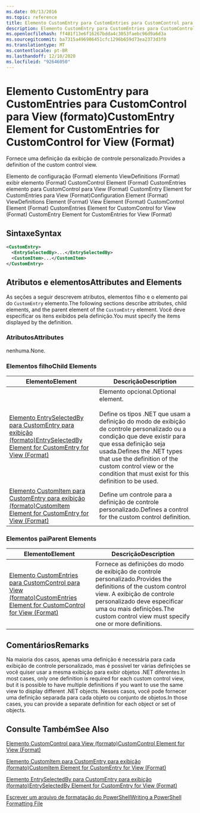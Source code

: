```yaml
---
ms.date: 09/13/2016
ms.topic: reference
title: Elemento CustomEntry para CustomEntries para CustomControl para View (formato)
description: Elemento CustomEntry para CustomEntries para CustomControl para View (formato)
ms.openlocfilehash: ff481f13e6f16267bdda4c3053faebc96d9a6d3a
ms.sourcegitcommit: ba7315a496986451cfc1296b659d73ea2373d3f0
ms.translationtype: MT
ms.contentlocale: pt-BR
ms.lasthandoff: 12/10/2020
ms.locfileid: "92646050"
---
```

# <a name="customentry-element-for-customentries-for-customcontrol-for-view-format"></a><span data-ttu-id="6033c-103">Elemento CustomEntry para CustomEntries para CustomControl para View (formato)</span><span class="sxs-lookup"><span data-stu-id="6033c-103">CustomEntry Element for CustomEntries for CustomControl for View (Format)</span></span>

<span data-ttu-id="6033c-104">Fornece uma definição da exibição de controle personalizado.</span><span class="sxs-lookup"><span data-stu-id="6033c-104">Provides a definition of the custom control view.</span></span>

<span data-ttu-id="6033c-105">Elemento de configuração (Format) elemento ViewDefinitions (Format) exibir elemento (Format) CustomControl Element (Format) CustomEntries elemento para CustomControl para View (Format) CustomEntry Element for CustomEntries para View (Format)</span><span class="sxs-lookup"><span data-stu-id="6033c-105">Configuration Element (Format) ViewDefinitions Element (Format) View Element (Format) CustomControl Element (Format) CustomEntries Element for CustomControl for View (Format) CustomEntry Element for CustomEntries for View (Format)</span></span>

## <a name="syntax"></a><span data-ttu-id="6033c-106">Sintaxe</span><span class="sxs-lookup"><span data-stu-id="6033c-106">Syntax</span></span>

```xml
<CustomEntry>
  <EntrySelectedBy>...</EntrySelectedBy>
  <CustomItem>...</CustomItem>
</CustomEntry>
```

## <a name="attributes-and-elements"></a><span data-ttu-id="6033c-107">Atributos e elementos</span><span class="sxs-lookup"><span data-stu-id="6033c-107">Attributes and Elements</span></span>

<span data-ttu-id="6033c-108">As seções a seguir descrevem atributos, elementos filho e o elemento pai do `CustomEntry` elemento.</span><span class="sxs-lookup"><span data-stu-id="6033c-108">The following sections describe attributes, child elements, and the parent element of the `CustomEntry` element.</span></span> <span data-ttu-id="6033c-109">Você deve especificar os itens exibidos pela definição.</span><span class="sxs-lookup"><span data-stu-id="6033c-109">You must specify the items displayed by the definition.</span></span>

### <a name="attributes"></a><span data-ttu-id="6033c-110">Atributos</span><span class="sxs-lookup"><span data-stu-id="6033c-110">Attributes</span></span>

<span data-ttu-id="6033c-111">nenhuma.</span><span class="sxs-lookup"><span data-stu-id="6033c-111">None.</span></span>

### <a name="child-elements"></a><span data-ttu-id="6033c-112">Elementos filho</span><span class="sxs-lookup"><span data-stu-id="6033c-112">Child Elements</span></span>

|<span data-ttu-id="6033c-113">Elemento</span><span class="sxs-lookup"><span data-stu-id="6033c-113">Element</span></span>|<span data-ttu-id="6033c-114">Descrição</span><span class="sxs-lookup"><span data-stu-id="6033c-114">Description</span></span>|
|-------------|-----------------|
|[<span data-ttu-id="6033c-115">Elemento EntrySelectedBy para CustomEntry para exibição (formato)</span><span class="sxs-lookup"><span data-stu-id="6033c-115">EntrySelectedBy Element for CustomEntry for View (Format)</span></span>](./entryselectedby-element-for-customentry-for-customcontrol-for-view-format.md)|<span data-ttu-id="6033c-116">Elemento opcional.</span><span class="sxs-lookup"><span data-stu-id="6033c-116">Optional element.</span></span><br /><br /> <span data-ttu-id="6033c-117">Define os tipos .NET que usam a definição do modo de exibição de controle personalizado ou a condição que deve existir para que essa definição seja usada.</span><span class="sxs-lookup"><span data-stu-id="6033c-117">Defines the .NET types that use the definition of the custom control view or the condition that must exist for this definition to be used.</span></span>|
|[<span data-ttu-id="6033c-118">Elemento CustomItem para CustomEntry para exibição (formato)</span><span class="sxs-lookup"><span data-stu-id="6033c-118">CustomItem Element for CustomEntry for View (Format)</span></span>](./customitem-element-for-customentry-for-customcontrol-for-view-format.md)|<span data-ttu-id="6033c-119">Define um controle para a definição de controle personalizado.</span><span class="sxs-lookup"><span data-stu-id="6033c-119">Defines a control for the custom control definition.</span></span>|

### <a name="parent-elements"></a><span data-ttu-id="6033c-120">Elementos pai</span><span class="sxs-lookup"><span data-stu-id="6033c-120">Parent Elements</span></span>

|<span data-ttu-id="6033c-121">Elemento</span><span class="sxs-lookup"><span data-stu-id="6033c-121">Element</span></span>|<span data-ttu-id="6033c-122">Descrição</span><span class="sxs-lookup"><span data-stu-id="6033c-122">Description</span></span>|
|-------------|-----------------|
|[<span data-ttu-id="6033c-123">Elemento CustomEntries para CustomControl para View (formato)</span><span class="sxs-lookup"><span data-stu-id="6033c-123">CustomEntries Element for CustomControl for View (Format)</span></span>](./customentries-element-for-customcontrol-for-view-format.md)|<span data-ttu-id="6033c-124">Fornece as definições do modo de exibição de controle personalizado.</span><span class="sxs-lookup"><span data-stu-id="6033c-124">Provides the definitions of the custom control view.</span></span> <span data-ttu-id="6033c-125">A exibição de controle personalizado deve especificar uma ou mais definições.</span><span class="sxs-lookup"><span data-stu-id="6033c-125">The custom control view must specify one or more definitions.</span></span>|

## <a name="remarks"></a><span data-ttu-id="6033c-126">Comentários</span><span class="sxs-lookup"><span data-stu-id="6033c-126">Remarks</span></span>

<span data-ttu-id="6033c-127">Na maioria dos casos, apenas uma definição é necessária para cada exibição de controle personalizado, mas é possível ter várias definições se você quiser usar a mesma exibição para exibir objetos .NET diferentes.</span><span class="sxs-lookup"><span data-stu-id="6033c-127">In most cases, only one definition is required for each custom control view, but it is possible to have multiple definitions if you want to use the same view to display different .NET objects.</span></span> <span data-ttu-id="6033c-128">Nesses casos, você pode fornecer uma definição separada para cada objeto ou conjunto de objetos.</span><span class="sxs-lookup"><span data-stu-id="6033c-128">In those cases, you can provide a separate definition for each object or set of objects.</span></span>

## <a name="see-also"></a><span data-ttu-id="6033c-129">Consulte Também</span><span class="sxs-lookup"><span data-stu-id="6033c-129">See Also</span></span>

[<span data-ttu-id="6033c-130">Elemento CustomControl para View (formato)</span><span class="sxs-lookup"><span data-stu-id="6033c-130">CustomControl Element for View (Format)</span></span>](./customcontrol-element-for-view-format.md)

[<span data-ttu-id="6033c-131">Elemento CustomItem para CustomEntry para exibição (formato)</span><span class="sxs-lookup"><span data-stu-id="6033c-131">CustomItem Element for CustomEntry for View (Format)</span></span>](./customitem-element-for-customentry-for-customcontrol-for-view-format.md)

[<span data-ttu-id="6033c-132">Elemento EntrySelectedBy para CustomEntry para exibição (formato)</span><span class="sxs-lookup"><span data-stu-id="6033c-132">EntrySelectedBy Element for CustomEntry for View (Format)</span></span>](./entryselectedby-element-for-customentry-for-customcontrol-for-view-format.md)

[<span data-ttu-id="6033c-133">Escrever um arquivo de formatação do PowerShell</span><span class="sxs-lookup"><span data-stu-id="6033c-133">Writing a PowerShell Formatting File</span></span>](./writing-a-powershell-formatting-file.md)
